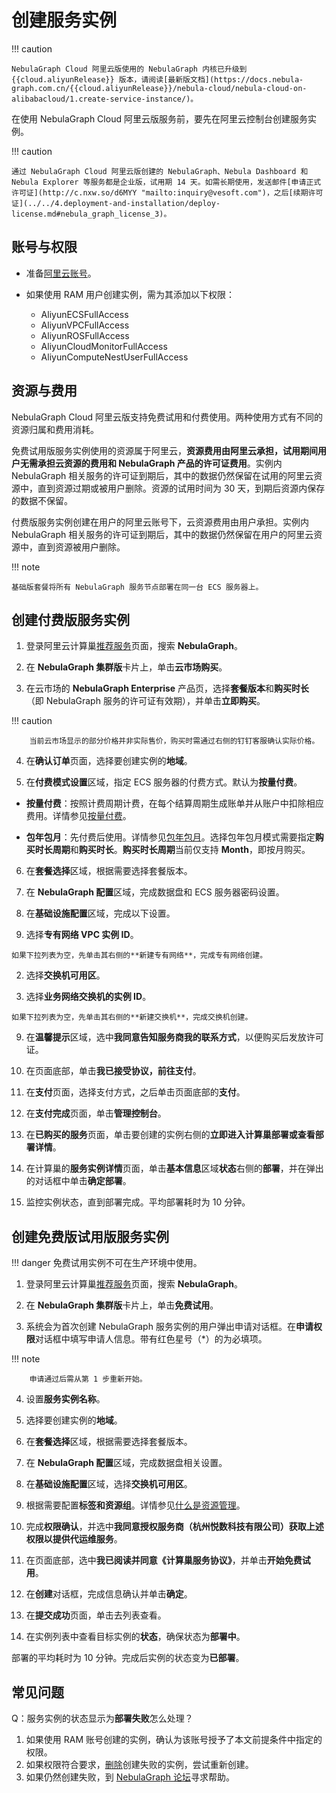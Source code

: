 # 创建服务实例

!!! caution

    NebulaGraph Cloud 阿里云版使用的 NebulaGraph 内核已升级到 {{cloud.aliyunRelease}} 版本，请阅读[最新版文档](https://docs.nebula-graph.com.cn/{{cloud.aliyunRelease}}/nebula-cloud/nebula-cloud-on-alibabacloud/1.create-service-instance/)。

在使用 NebulaGraph Cloud 阿里云版服务前，要先在阿里云控制台创建服务实例。

!!! caution

    通过 NebulaGraph Cloud 阿里云版创建的 NebulaGraph、Nebula Dashboard 和 Nebula Explorer 等服务都是企业版，试用期 14 天。如需长期使用，发送邮件[申请正式许可证](http://c.nxw.so/d6MYY "mailto:inquiry@vesoft.com")，之后[续期许可证](../../4.deployment-and-installation/deploy-license.md#nebula_graph_license_3)。

## 账号与权限

- 准备[阿里云账号](http://c.nxw.so/bC0B2 "https://help.aliyun.com/document_detail/324606.html")。
- 如果使用 RAM 用户创建实例，需为其添加以下权限：

  - AliyunECSFullAccess
  - AliyunVPCFullAccess
  - AliyunROSFullAccess
  - AliyunCloudMonitorFullAccess
  - AliyunComputeNestUserFullAccess

## 资源与费用

NebulaGraph Cloud 阿里云版支持免费试用和付费使用。两种使用方式有不同的资源归属和费用消耗。

免费试用版服务实例使用的资源属于阿里云，**资源费用由阿里云承担，试用期间用户无需承担云资源的费用和 NebulaGraph 产品的许可证费用**。实例内 NebulaGraph 相关服务的许可证到期后，其中的数据仍然保留在试用的阿里云资源中，直到资源过期或被用户删除。资源的试用时间为 30 天，到期后资源内保存的数据不保留。

付费版服务实例创建在用户的阿里云账号下，云资源费用由用户承担。实例内 NebulaGraph 相关服务的许可证到期后，其中的数据仍然保留在用户的阿里云资源中，直到资源被用户删除。

!!! note

    基础版套餐将所有 NebulaGraph 服务节点部署在同一台 ECS 服务器上。

## 创建付费版服务实例

1. 登录阿里云计算巢[推荐服务](http://c.nxw.so/bC0C0 "https://computenest.console.aliyun.com/user/cn-hangzhou/recommendService")页面，搜索 **NebulaGraph**。

2. 在 **NebulaGraph 集群版**卡片上，单击**云市场购买**。

3. 在云市场的 **NebulaGraph Enterprise** 产品页，选择**套餐版本**和**购买时长**（即 NebulaGraph 服务的许可证有效期），并单击**立即购买**。

  !!! caution

        当前云市场显示的部分价格并非实际售价，购买时需通过右侧的钉钉客服确认实际价格。

4. 在**确认订单**页面，选择要创建实例的**地域**。

5. 在**付费模式设置**区域，指定 ECS 服务器的付费方式。默认为**按量付费**。

  - **按量付费**：按照计费周期计费，在每个结算周期生成账单并从账户中扣除相应费用。详情参见[按量付费](https://help.aliyun.com/document_detail/40653.html)。

  - **包年包月**：先付费后使用。详情参见[包年包月](https://help.aliyun.com/document_detail/56220.html)。选择包年包月模式需要指定**购买时长周期**和**购买时长**。**购买时长周期**当前仅支持 **Month**，即按月购买。

6. 在**套餐选择**区域，根据需要选择套餐版本。

  <!-- 选择自定义套餐可单击编辑按钮调整集群配置。 -->

7. 在 **NebulaGraph 配置**区域，完成数据盘和 ECS 服务器密码设置。
  
8. 在**基础设施配置**区域，完成以下设置。

  1. 选择**专有网络 VPC 实例 ID**。

    如果下拉列表为空，先单击其右侧的**新建专有网络**，完成专有网络创建。

  2. 选择**交换机可用区**。

  3. 选择**业务网络交换机的实例 ID**。

    如果下拉列表为空，先单击其右侧的**新建交换机**，完成交换机创建。

9.  在**温馨提示**区域，选中**我同意告知服务商我的联系方式**，以便购买后发放许可证。

10. 在页面底部，单击**我已接受协议，前往支付**。

11. 在**支付**页面，选择支付方式，之后单击页面底部的**支付**。

12. 在**支付完成**页面，单击**管理控制台**。

13. 在**已购买的服务**页面，单击要创建的实例右侧的**立即进入计算巢部署或查看部署详情**。

14. 在计算巢的**服务实例详情**页面，单击**基本信息**区域**状态**右侧的**部署**，并在弹出的对话框中单击**确定部署**。

15. 监控实例状态，直到部署完成。平均部署耗时为 10 分钟。

## 创建免费版试用版服务实例

!!! danger
    免费试用实例不可在生产环境中使用。

1. 登录阿里云计算巢[推荐服务](http://c.nxw.so/bC0C0 "https://computenest.console.aliyun.com/user/cn-hangzhou/recommendService")页面，搜索 **NebulaGraph**。

2. 在 **NebulaGraph 集群版**卡片上，单击**免费试用**。

3. 系统会为首次创建 NebulaGraph 服务实例的用户弹出申请对话框。在**申请权限**对话框中填写申请人信息。带有红色星号（*）的为必填项。

  !!! note
  
        申请通过后需从第 1 步重新开始。

4. 设置**服务实例名称**。

5. 选择要创建实例的**地域**。

6. 在**套餐选择**区域，根据需要选择套餐版本。

  <!-- 选择自定义套餐可单击编辑按钮调整集群配置。 -->

7. 在 **NebulaGraph 配置**区域，完成数据盘相关设置。
  
8.  在**基础设施配置**区域，选择**交换机可用区**。

9.  根据需要配置**标签和资源组**。详情参见[什么是资源管理](https://help.aliyun.com/document_detail/94475.html)。

10. 完成**权限确认**，并选中**我同意授权服务商（杭州悦数科技有限公司）获取上述权限以提供代运维服务**。

11. 在页面底部，选中**我已阅读并同意《计算巢服务协议》**，并单击**开始免费试用**。

12. 在**创建**对话框，完成信息确认并单击**确定**。

13. 在**提交成功**页面，单击去列表查看。

14. 在实例列表中查看目标实例的**状态**，确保状态为**部署中**。

  部署的平均耗时为 10 分钟。完成后实例的状态变为**已部署**。

## 常见问题

Q：服务实例的状态显示为**部署失败**怎么处理？

1. 如果使用 RAM 账号创建的实例，确认为该账号授予了本文前提条件中指定的权限。
2. 如果权限符合要求，[删除](https://help.aliyun.com/document_detail/290837.html)创建失败的实例，尝试重新创建。
3. 如果仍然创建失败，到 [NebulaGraph 论坛](https://discuss.nebula-graph.com.cn/)寻求帮助。
